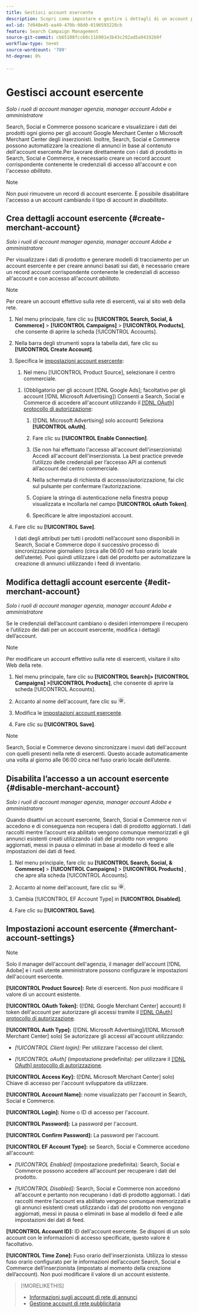 ```yaml
---
title: Gestisci account esercente
description: Scopri come impostare e gestire i dettagli di un account per un centro commerciale.
exl-id: 7d940e45-ea49-470b-98d0-0196593228cb
feature: Search Campaign Management
source-git-commit: cb65108fcc60c11b901e3b43c292ad5a94192b9f
workflow-type: tm+mt
source-wordcount: '789'
ht-degree: 0%

---
```


# Gestisci account esercente

*Solo i ruoli di account manager agenzia, manager account Adobe e amministratore*

Search, Social e Commerce possono scaricare e visualizzare i dati dei prodotti ogni giorno per gli account Google Merchant Center o Microsoft Merchant Center degli inserzionisti. Inoltre, Search, Social e Commerce possono automatizzare la creazione di annunci in base al contenuto dell&#39;account esercente.Per lavorare direttamente con i dati di prodotto in Search, Social e Commerce, è necessario creare un record account corrispondente contenente le credenziali di accesso all&#39;account e con l&#39;accesso *abilitato*.

>[!NOTE]
>
>Non puoi rimuovere un record di account esercente. È possibile disabilitare l&#39;accesso a un account cambiando il tipo di account in *disabilitato*.

## Crea dettagli account esercente {#create-merchant-account}

*Solo i ruoli di account manager agenzia, manager account Adobe e amministratore*

Per visualizzare i dati di prodotto e generare modelli di tracciamento per un account esercente e per creare annunci basati sui dati, è necessario creare un record account corrispondente contenente le credenziali di accesso all&#39;account e con accesso all&#39;account *abilitato*.

>[!NOTE]
>
>Per creare un account effettivo sulla rete di esercenti, vai al sito web della rete.

1. Nel menu principale, fare clic su **[!UICONTROL Search, Social, & Commerce]** \> **[!UICONTROL Campaigns]** \> **[!UICONTROL Products]**, che consente di aprire la scheda [!UICONTROL Accounts].

1. Nella barra degli strumenti sopra la tabella dati, fare clic su **[!UICONTROL Create Account]**.

1. Specifica le [impostazioni account esercente](#merchant-account-settings):

   1. Nel menu [!UICONTROL Product Source], selezionare il centro commerciale.

   <!--

   1. ([!DNL Meta Ads] accounts only) Log in to the [!DNL Meta Ads] account.

   And are there additional steps just for Meta? If so, create a separate procedure for it.
   
   -->

   1. (Obbligatorio per gli account [!DNL Google Ads]; facoltativo per gli account [!DNL Microsoft Advertising]) Consenti a Search, Social e Commerce di accedere all&#39;account utilizzando il [[!DNL OAuth] protocollo di autorizzazione](https://oauth.net/2/):

      1. ([!DNL Microsoft Advertising] solo account) Seleziona **[!UICONTROL oAuth]**.

      1. Fare clic su **[!UICONTROL Enable Connection]**.

      1. (Se non hai effettuato l&#39;accesso all&#39;account dell&#39;inserzionista) Accedi all&#39;account dell&#39;inserzionista. La best practice prevede l’utilizzo delle credenziali per l’accesso API ai contenuti all’account del centro commerciale.

      1. Nella schermata di richiesta di accesso/autorizzazione, fai clic sul pulsante per confermare l’autorizzazione.

      1. Copiare la stringa di autenticazione nella finestra popup visualizzata e incollarla nel campo **[!UICONTROL oAuth Token]**.

      1. Specificare le altre impostazioni account.

1. Fare clic su **[!UICONTROL Save]**.

   I dati degli attributi per tutti i prodotti nell’account sono disponibili in Search, Social e Commerce dopo il successivo processo di sincronizzazione giornaliero (circa alle 06:00 nel fuso orario locale dell’utente). Puoi quindi utilizzare i dati del prodotto per automatizzare la creazione di annunci utilizzando i feed di inventario.

## Modifica dettagli account esercente {#edit-merchant-account}

*Solo i ruoli di account manager agenzia, manager account Adobe e amministratore*

Se le credenziali dell’account cambiano o desideri interrompere il recupero e l’utilizzo dei dati per un account esercente, modifica i dettagli dell’account.

>[!NOTE]
>
>Per modificare un account effettivo sulla rete di esercenti, visitare il sito Web della rete.

1. Nel menu principale, fare clic su **[!UICONTROL Search]\> [!UICONTROL Campaigns] \>[!UICONTROL Products]**, che consente di aprire la scheda [!UICONTROL Accounts].

1. Accanto al nome dell&#39;account, fare clic su ![Visualizza/modifica impostazioni](/help/search-social-commerce/assets/settings.png "Visualizza/modifica impostazioni").

1. Modifica le [impostazioni account esercente](#merchant-account-settings).

1. Fare clic su **[!UICONTROL Save]**.

>[!NOTE]
>
>Search, Social e Commerce devono sincronizzare i nuovi dati dell&#39;account con quelli presenti nella rete di esercenti. Questo accade automaticamente una volta al giorno alle 06:00 circa nel fuso orario locale dell’utente.

## Disabilita l’accesso a un account esercente {#disable-merchant-account}

*Solo i ruoli di account manager agenzia, manager account Adobe e amministratore*

Quando disattivi un account esercente, Search, Social e Commerce non vi accedono e di conseguenza non recupera i dati di prodotto aggiornati. I dati raccolti mentre l’account era abilitato vengono comunque memorizzati e gli annunci esistenti creati utilizzando i dati del prodotto non vengono aggiornati, messi in pausa o eliminati in base al modello di feed e alle impostazioni dei dati di feed.

1. Nel menu principale, fare clic su **[!UICONTROL Search, Social, & Commerce]** \> **[!UICONTROL Campaigns]** \> **[!UICONTROL Products]** , che apre alla scheda [!UICONTROL Accounts].

1. Accanto al nome dell&#39;account, fare clic su ![Visualizza/modifica impostazioni](/help/search-social-commerce/assets/settings.png "Visualizza/modifica impostazioni").

1. Cambia [!UICONTROL EF Account Type] in **[!UICONTROL Disabled]**.

1. Fare clic su **[!UICONTROL Save]**.

## Impostazioni account esercente {#merchant-account-settings}

>[!NOTE]
>
>Solo il manager dell&#39;account dell&#39;agenzia, il manager dell&#39;account [!DNL Adobe] e i ruoli utente amministratore possono configurare le impostazioni dell&#39;account esercente.

**[!UICONTROL Product Source]:** Rete di esercenti. Non puoi modificare il valore di un account esistente.

**[!UICONTROL OAuth Token]:** ([!DNL Google Merchant Center] account) Il token dell&#39;account per autorizzare gli accessi tramite il [[!DNL OAuth] protocollo di autorizzazione](https://oauth.net/2/).

**[!UICONTROL Auth Type]:** ([!DNL Microsoft Advertising]/[!DNL Microsoft Merchant Center] solo) Se autorizzare gli accessi all&#39;account utilizzando:

* *[!UICONTROL Client login]:* Per utilizzare l&#39;accesso del client.

* *[!UICONTROL oAuth]* (impostazione predefinita): per utilizzare il [[!DNL OAuth] protocollo di autorizzazione](https://oauth.net/2/).

**[!UICONTROL Access Key]:** ([!DNL Microsoft Merchant Center] solo) Chiave di accesso per l&#39;account sviluppatore da utilizzare.

**[!UICONTROL Account Name]:** nome visualizzato per l&#39;account in Search, Social e Commerce.

**[!UICONTROL Login]:** Nome o ID di accesso per l&#39;account.

**[!UICONTROL Password]:** La password per l&#39;account.

**[!UICONTROL Confirm Password]:** La password per l&#39;account.

**[!UICONTROL EF Account Type]:** se Search, Social e Commerce accedono all&#39;account:

* *[!UICONTROL Enabled]* (impostazione predefinita): Search, Social e Commerce possono accedere all&#39;account per recuperare i dati del prodotto.

* *[!UICONTROL Disabled]:* Search, Social e Commerce non accedono all&#39;account e pertanto non recuperano i dati di prodotto aggiornati. I dati raccolti mentre l’account era abilitato vengono comunque memorizzati e gli annunci esistenti creati utilizzando i dati del prodotto non vengono aggiornati, messi in pausa o eliminati in base al modello di feed e alle impostazioni dei dati di feed.

**[!UICONTROL Account ID]:** ID dell&#39;account esercente. Se disponi di un solo account con le informazioni di accesso specificate, questo valore è facoltativo.

**[!UICONTROL Time Zone]:** Fuso orario dell&#39;inserzionista. Utilizza lo stesso fuso orario configurato per le informazioni dell’account Search, Social e Commerce dell’inserzionista (impostato al momento della creazione dell’account). Non puoi modificare il valore di un account esistente.

>[!MORELIKETHIS]
>
>* [Informazioni sugli account di rete di annunci](ad-network-account-about.md)
>* [Gestione account di rete pubblicitaria](ad-network-account-manage.md)
